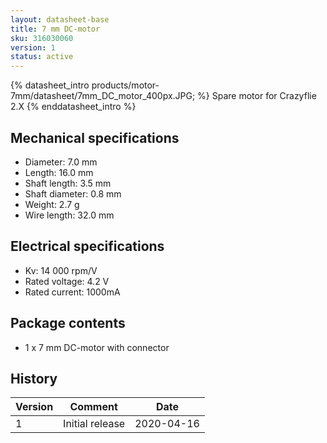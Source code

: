 ```yaml
---
layout: datasheet-base
title: 7 mm DC-motor
sku: 316030060
version: 1
status: active
---
```


{% datasheet_intro products/motor-7mm/datasheet/7mm_DC_motor_400px.JPG; %}
Spare motor for Crazyflie 2.X
{% enddatasheet_intro %}

## Mechanical specifications

* Diameter: 7.0 mm
* Length: 16.0 mm
* Shaft length: 3.5 mm
* Shaft diameter: 0.8 mm
* Weight: 2.7 g
* Wire length: 32.0 mm

## Electrical specifications

* Kv: 14 000 rpm/V
* Rated voltage: 4.2 V
* Rated current: 1000mA

## Package contents

* 1 x 7 mm DC-motor with connector

## History

| Version | Comment | Date |
| ------- | ------- | ---- |
| 1 | Initial release | 2020-04-16 |

